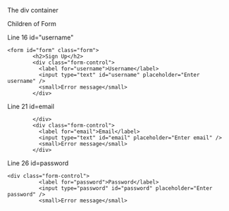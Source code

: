 The div container

Children of Form

Line 16 id="username"
```
<form id="form" class="form">
        <h2>Sign Up</h2>
        <div class="form-control">
          <label for="username">Username</label>
          <input type="text" id="username" placeholder="Enter username" />
          <small>Error message</small>
        </div>
```
Line 21 id=email

```
        </div>
        <div class="form-control">
          <label for="email">Email</label>
          <input type="text" id="email" placeholder="Enter email" />
          <small>Error message</small>
        </div>
```
Line 26 id=password
```
<div class="form-control">
          <label for="password">Password</label>
          <input type="password" id="password" placeholder="Enter password" />
          <small>Error message</small>
```